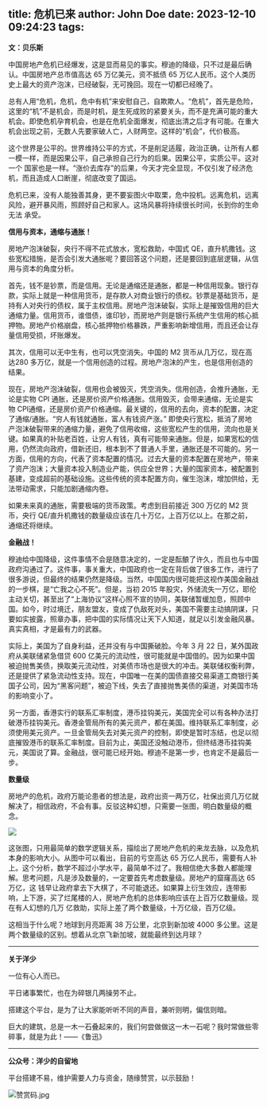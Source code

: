 title: 危机已来
author: John Doe
date: 2023-12-10 09:24:23
tags:
---
**文：贝乐斯**<!--more-->

中国房地产危机已经爆发，这是显而易见的事实。穆迪的降级，只不过是最后确认。中国房地产总市值高达 65 万亿美元，资不抵债 65 万亿人民币。这个人类历史上最大的资产泡沫，已经破裂，无可挽回。现在一切都已经晚了。

总有人用“危机，危机，危中有机”来安慰自己，自欺欺人。“危机”，首先是危险，这里的“机”不是机会，而是时机，是生死成败的紧要关头，而不是充满可能的重大机会。即使危机孕育机会，也是在危机全面爆发，彻底出清之后才有可能。在重大机会出现之前，无数人先要家破人亡，人财两空。这样的“机会”，代价极高。

这个世界是公平的。世界维持公平的方式，不是削足适履，政治正确，让所有人都一模一样，而是因果公平，自己承担自己行为的后果。因果公平，实质公平。这对一个
国家也是一样。“涨价去库存”的后果，今天才完全显现，不仅引发了经济危机，而且造成人口断崖，彻底改变了国运。

危机已来，没有人能独善其身，更不要妄图火中取栗，危中投机。远离危机，远离风险，避开暴风雨，照顾好自己和家人。这场风暴将持续很长时间，长到你的生命无法
承受。

**信用与资本，通缩与通胀！**

房地产泡沫破裂，央行不得不花式放水，宽松救助，中国式 QE，直升机撒钱。这些宽松措施，是否会引发大通胀呢？要回答这个问题，还是要回到底层逻辑，从信用与资本的角度分析。

首先，钱不是钞票，而是信用。无论是通缩还是通胀，都是一种信用现象。银行存款，实际上就是一种信用货币，是存款人对商业银行的债权。钞票是基础货币，是持有人对央行的债权，属于主权信用。房地产泡沫破裂，实际上是摧毁信用的巨大通缩力量。信用货币，谁借债，谁印钞，而房地产则是银行系统产生信用的核心抵押物。房地产价格崩盘，核心抵押物价格暴跌，严重影响新增信用，而且还会让存量信用受损，坏账爆发。

其次，信用可以无中生有，也可以凭空消失。中国的 M2 货币从几万亿，现在高达280 多万亿，就是一个信用创造的过程。房地产泡沫的产生，也是信用创造的结果。

现在，房地产泡沫破裂，信用也会被毁灭，凭空消失。信用创造，会推升通胀，无论是实物 CPI 通胀，还是房价资产价格通胀。信用毁灭，会带来通缩，无论是实物 CPI通缩，还是房价资产价格通缩。最关键的，信用的去向，资本的配置，决定了通缩/通胀。“穷人有钱就通胀，富人有钱资产涨。” 即使央行宽松，抵消了房地产泡沫破裂带来的通缩力量，避免了信用收缩，这些宽松产生的信用，流向也是关键。如果真的补贴老百姓，让穷人有钱，真有可能带来通胀。但是，如果宽松的信用，仍然流向政府，借新还旧，根本到不了普通人手里，通胀还是不可能的。另一方面，信用的方向，代表了资本配置的情况。过去大量的资本配置在房地产，带来了资产泡沫；大量资本投入制造业产能，供应全世界；大量的国家资本，被配置到基建，变成超前的基础设施。这些传统的资本配置方向，催生泡沫，增加供给，无法带动需求，只能加剧通缩内卷。

如果未来真的通胀，需要极端的货币政策。考虑到目前接近 300 万亿的 M2 货币，央行 QE/直升机撒钱的数量级应该在几十万亿，上百万亿以上。在那之前，通缩还将继续。

**金融战！**

穆迪给中国降级，这件事情不会是随意决定的，一定是酝酿了许久，而且也与中国政府沟通过了。这件事，事关重大，中国政府也一定在背后做了很多工作，进行了很多游说，但最终的结果仍然是降级。当然，中国国内很可能把这视作美国金融战的一步棋，是“亡我之心不死”。但是，当初 2015 年股灾，外储流失一万亿，耶伦主动关切，甚至出了“上海协议”这样心照不宣的协同，美联储暂缓加息，照顾中国。如今，时过境迁，朋友盟友，变成了仇敌死对头，美国不需要主动搞阴谋，只要如实披露，照章办事，把中国的实际情况让天下人知道，就足以引发金融风暴。真实真相，才是最有力的武器。

实际上，美国为了自身利益，还并没有与中国撕破脸。今年 3 月 22 日，某外国政府从美联储紧急借贷 600 亿美元的流动性，很可能就是中国借的。因为如果中国被迫抛售美债，换取美元流动性，对美债市场也是很大的冲击。美联储权衡利弊，还是提供了紧急流动性支持。现在，中国唯一在美的国债直接交易渠道工商银行美国子公司，因为“黑客问题”，被迫下线，失去了直接抛售美债的渠道，对美国市场的影响变小了。

另一方面，香港实行的联系汇率制度，港币挂钩美元，美国完全可以有各种办法打破港币挂钩美元。香港金管局所有的美元资产，都在美国。维持联系汇率制度，必须使用美元资产。一旦金管局失去对美元资产的控制，即使是暂时冻结，也足以彻底摧毁港币的联系汇率制度。目前为止，美国还没触动港币，但终结港币挂钩美元，美国说了算。金融战，很可能已经开始。穆迪不是第一步，也肯定不是最后一步。

**数量级**

房地产的危机，政府万能论患者的想法是，政府出资一两万亿，社保出资几万亿就解决了，相信政府，不会有事。反驳这种幻想，只需要一张图，明白数量级的概念。

![](/images/20231210001.png)

这张图，只用最简单的数学逻辑关系，描绘出了房地产危机的来龙去脉，以及危机本身的影响大小。从图中可以看出，目前的亏空高达 65 万亿人民币，需要有人补上。这个分析，数学不超过小学水平，最简单不过了。我相信绝大多数人都能理解。思考问题，凡是涉及数量的，一定要首先考虑数量级。房地产的窟窿高达 65 万亿，这
钱早让政府拿去下大棋了，不可能退还。如果算上衍生效应，连带影响，上下游，买了烂尾楼的人，房地产危机的总体影响应该在上百万亿数量级。现在有人幻想的几万
亿救助，实际上差了两个数量级，十万亿级，百万亿级。

这相当于什么呢？地球到月亮距离 38 万公里，北京到新加坡 4000 多公里。这是两个数量级的区别。想着从北京飞新加坡，就能最终到达月球？
- - -
**关于洋少**

一位有心人而已。

平日诸事繁忙，也在为碎银几两操劳不止。

搭建这个平台，是为了让大家能听听不同的声音，兼听则明，偏信则暗。

巨大的建筑，总是一木一石叠起来的，我们何尝做做这一木一石呢？我时常做些零碎事，就是为此！——《鲁迅》

---

**公众号：洋少的自留地** 

平台搭建不易，维护需要人力与资金，随缘赞赏，以示鼓励！

![赞赏码.jpg](/images/shang.jpg)